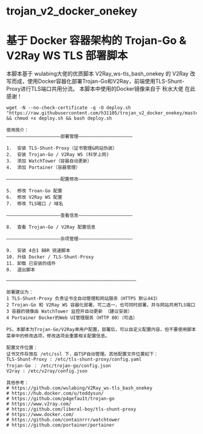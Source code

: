 # trojan_v2_docker_onekey
# 基于 Docker 容器架构的 Trojan-Go &amp; V2Ray WS TLS 部署脚本

本脚本基于 wulabing大佬的优质脚本 V2Ray_ws-tls_bash_onekey 的 V2Ray 改写而成，使用Docker容器化部署Trojan-Go和V2Ray，前端使用TLS-Shunt-Proxy进行TLS端口共用分流。
本脚本中使用的Docker镜像来自于 秋水大佬 在此感谢！

```
wget -N --no-check-certificate -q -O deploy.sh "https://raw.githubusercontent.com/h31105/trojan_v2_docker_onekey/master/deploy.sh" && chmod +x deploy.sh && bash deploy.sh
```

    使用简介：
    ————————————————————部署管理————————————————————
    
    1.  安装 TLS-Shunt-Proxy（证书管理&网站伪装）
    2.  安装 Trojan-Go / V2Ray WS (科学上网) 
    3.  添加 WatchTower（容器自动更新）
    4.  添加 Portainer（容器管理）
    
    ————————————————————配置修改————————————————————
    
    5.  修改 Troan-Go 配置
    6.  修改 V2Ray WS 配置
    7.  修改 TLS端口 / 域名
    
    ————————————————————查看信息————————————————————
    
    8.  查看 Trojan-Go / V2Ray 配置信息
    
    ————————————————————杂项管理————————————————————
    
    9.  安装 4合1 BBR 锐速脚本
    10. 升级 Docker / TLS-Shunt-Proxy
    11. 卸载 已安装的组件
    0.  退出脚本
    
    ————————————————————————————————————————————————
    
    部署建议为：
    1 TLS-Shunt-Proxy 负责证书全自动管理和网站服务（HTTPS 默认443）
    2 Trojan-Go 和 V2Ray WS 容器化部署，可二选一，也可同时部署，并与网站共用TLS端口
    3 容器的镜像由 WatchTower 监控并自动更新 （建议安装）
    4 Portainer Docker的Web UI管理服务（HTTP 80）（可选）

    PS，本脚本为Trojan-Go/V2Ray单用户配置，部署后，可以自定义配置内容，但不要使用脚本菜单中的修改选项，修改选项会重置相关配置信息。

    配置文件位置：
    证书文件存放在 /etc/ssl 下，由TSP自动管理。其他配置文件位置如下：
    TLS-Shunt-Proxy : /etc/tls-shunt-proxy/config.yaml
    Trojan-Go ： /etc/trojan-go/config.json
    V2ray : /etc/v2ray/config.json

    其他参考：
    # https://github.com/wulabing/V2Ray_ws-tls_bash_onekey
    # https://hub.docker.com/u/teddysun/
    # https://github.com/p4gefau1t/trojan-go
    # https://www.v2ray.com/
    # https://github.com/liberal-boy/tls-shunt-proxy
    # https://www.docker.com/
    # https://github.com/containrrr/watchtower
    # https://github.com/portainer/portainer
